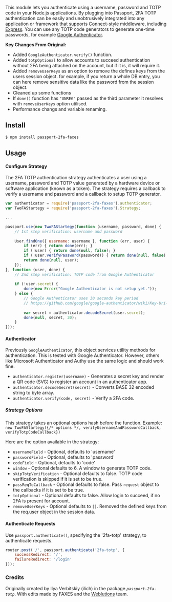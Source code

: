 This module lets you authenticate using a username, password and TOTP code in your Node.js applications. By plugging into Passport, 2FA TOTP authentication can be easily and unobtrusively integrated into any application or framework that supports [Connect](http://www.senchalabs.org/connect/)-style middleware, including [Express](http://expressjs.com/). You can use any TOTP code generators to generate one-time passwords, for example [Google Authenticator](https://github.com/google/google-authenticator).

**Key Changes From Original:**
- Added `GoogleAuthenticator.verify()` function.
- Added `totpOptional` to allow accounts to succeed authentication without 2FA being attached on the account, but if it is, it will require it.
- Added `removeUserKeys` as an option to remove the defines keys from the users session object. for example, if you return a whole DB entry, you can here remove sensitive data like the password from the session object.
- Cleaned up some functions
- If `done()` function has `"UNREG"` passed as the third parameter it resolves with `removeUserKeys` option utilised.
- Performance changs and variable renaming.

## Install

```bash
$ npm install passport-2fa-faxes
```

## Usage

#### Configure Strategy

The 2FA TOTP authentication strategy authenticates a user using a username, password and TOTP value generated by a hardware device or software application (known as a token). The strategy requires a callback to verify a username and password and a callback to setup TOTP generator.

```js
var authenticator = require('passport-2fa-faxes').authenticator;
var TwoFAStartegy = require('passport-2fa-faxes').Strategy;

...

passport.use(new TwoFAStartegy(function (username, password, done) {
    // 1st step verification: username and password
    
    User.findOne({ username: username }, function (err, user) {
        if (err) { return done(err); }
        if (!user) { return done(null, false); }
        if (!user.verifyPassword(password)) { return done(null, false); }
        return done(null, user);
    });
}, function (user, done) {
    // 2nd step verification: TOTP code from Google Authenticator
    
    if (!user.secret) {
        done(new Error("Google Authenticator is not setup yet."));
    } else {
        // Google Authenticator uses 30 seconds key period
        // https://github.com/google/google-authenticator/wiki/Key-Uri-Format
        
        var secret = authenticator.decodeSecret(user.secret);
        done(null, secret, 30);
    }
}));
```

#### Authenticator

Previously `GoogleAuthenticator`, this object services utility methods for authentication. This is tested with Google Authenticator. However, others like Microsoft Authenticator and Authy use the same logic and should work fine.

- `authenticator.register(username)` - Generates a secret key and render a QR code (SVG) to register an account in an authenticator app.
- `authenticator.decodeSecret(secret)` - Converts BASE 32 encoded string to byte array.
- `authenticator.verify(code, secret)` - Verify a 2FA code.


##### Strategy Options

This strategy takes an optional options hash before the function. Example:
```new TwoFAStartegy({/* options */, verifyUsernameAndPasswordCallback, verifyTotpCodeCallback})```

Here are the option available in the strategy:
- `usernameField` - Optional, defaults to 'username'
- `passwordField` - Optional, defaults to 'password'
- `codeField` - Optional, defaults to 'code'
- `window` - Optional defaults to 6. A window to generate TOTP code.
- `skipTotpVerification` - Optional defaults to false. TOTP code verification is skipped if it is set to be true.
- `passReqToCallback` - Optional defaults to false. Pass `request` object to the callbacks if it is set to be true.
- `totpOptional` - Optional defaults to false. Allow login to succeed, if no 2FA is present for account.
- `removeUserKeys` - Optional defaults to `[]`. Removed the defined keys from the req.user object in the session data.

#### Authenticate Requests

Use `passport.authenticate()`, specifying the '2fa-totp' strategy, to authenticate requests.

```js
router.post('/', passport.authenticate('2fa-totp', {
    successRedirect: '/',
    failureRedirect: '/login'
}));
```

### Credits

Originally created by Ilya Verbitskiy (ilich) in the package *`passport-2fa-totp`*. With edits made by FAXES and the [Weblutions](https://github.com/weblutions) team.